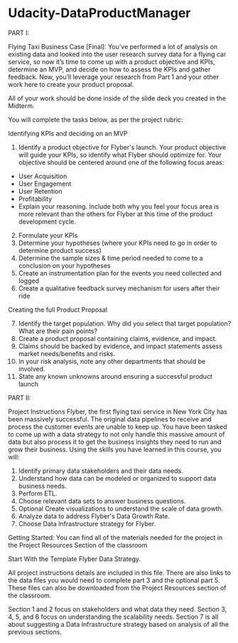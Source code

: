 # Udacity-DataProductManager
PART I:

Flying Taxi Business Case [Final]:
You’ve performed a lot of analysis on existing data and looked into the user research survey data for a flying car service, so now it’s time to come up with a product objective and KPIs, determine an MVP, and decide on how to assess the KPIs and gather feedback. Now, you’ll leverage your research from Part 1 and your other work here to create your product proposal.

All of your work should be done inside of the slide deck you created in the Midterm.

You will complete the tasks below, as per the project rubric:

Identifying KPIs and deciding on an MVP

1. Identify a product objective for Flyber's launch. Your product objective will guide your KPIs, so identify what Flyber should optimize for. Your objective should be centered around one of the following focus areas:
- User Acquisition
- User Engagement
- User Retention
- Profitability
- Explain your reasoning. Include both why you feel your focus area is more relevant than the others for Flyber at this time of the product development cycle.
2. Formulate your KPIs
3. Determine your hypotheses (where your KPIs need to go in order to determine product success)
4. Determine the sample sizes & time period needed to come to a conclusion on your hypotheses
5. Create an instrumentation plan for the events you need collected and logged
6. Create a qualitative feedback survey mechanism for users after their ride

Creating the full Product Proposal

7. Identify the target population. Why did you select that target population? What are their pain points?
8. Create a product proposal containing claims, evidence, and impact.
9. Claims should be backed by evidence, and impact statements assess market needs/benefits and risks.
10. In your risk analysis, note any other departments that should be involved.
11. State any known unknowns around ensuring a successful product launch


PART II:

Project Instructions
Flyber, the first flying taxi service in New York City has been massively successful. The original data pipelines to receive and process the customer events are unable to keep up. You have been tasked to come up with a data strategy to not only handle this massive amount of data but also process it to get the business insights they need to run and grow their business. Using the skills you have learned in this course, you will:

1. Identify primary data stakeholders and their data needs.
2. Understand how data can be modeled or organized to support data business needs.
3. Perform ETL.
4. Choose relevant data sets to answer business questions.
5. Optional Create visualizations to understand the scale of data growth.
6. Analyze data to address Flyber's Data Growth Rate.
7. Choose Data Infrastructure strategy for Flyber.

Getting Started:
You can find all of the materials needed for the project in the Project Resources Section of the classroom

Start With the Template Flyber Data Strategy.

All project instructions details are included in this file. There are also links to the data files you would need to complete part 3 and the optional part 5. These files can also be downloaded from the Project Resources section of the classroom.

Section 1 and 2 focus on stakeholders and what data they need. Section 3, 4, 5, and 6 focus on understanding the scalability needs. Section 7 is all about suggesting a Data Infrastructure strategy based on analysis of all the previous sections.
